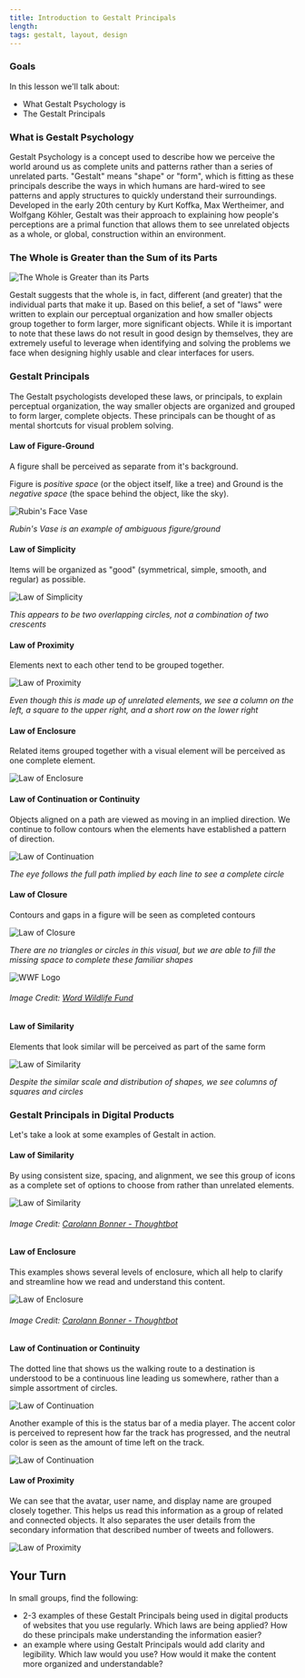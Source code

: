 ```yaml
---
title: Introduction to Gestalt Principals
length:
tags: gestalt, layout, design
---
```


### Goals

In this lesson we'll talk about:

* What Gestalt Psychology is
* The Gestalt Principals

### What is Gestalt Psychology

Gestalt Psychology is a concept used to describe how we perceive the world around us as complete units and patterns rather than a series of unrelated parts. "Gestalt" means "shape" or "form", which is fitting as these principals describe the ways in which humans are hard-wired to see patterns and apply structures to quickly understand their surroundings. Developed in the early 20th century by Kurt Koffka, Max Wertheimer, and Wolfgang Köhler, Gestalt was their approach to explaining how people's perceptions are a primal function that allows them to see unrelated objects as a whole, or global, construction within an environment.

### The Whole is Greater than the Sum of its Parts

![The Whole is Greater than its Parts](images/gestalt-example-5.png)

Gestalt suggests that the whole is, in fact, different (and greater) that the individual parts that make it up. Based on this belief, a set of "laws" were written to explain our perceptual organization and how smaller objects group together to form larger, more significant objects. While it is important to note that these laws do not result in good design by themselves, they are extremely useful to leverage when identifying and solving the problems we face when designing highly usable and clear interfaces for users.

### Gestalt Principals

The Gestalt psychologists developed these laws, or principals, to explain perceptual organization, the way smaller objects are organized and grouped to form larger, complete objects. These principals can be thought of as mental shortcuts for visual problem solving.

#### Law of Figure-Ground

A figure shall be perceived as separate from it's background.

Figure is _positive space_ (or the object itself, like a tree) and Ground is the _negative space_ (the space behind the object, like the sky).

![Rubin's Face Vase](images/rubin-face-vase.png)

_Rubin's Vase is an example of ambiguous figure/ground_

#### Law of Simplicity

Items will be organized as "good" (symmetrical, simple, smooth, and regular) as possible.

![Law of Simplicity](images/gestalt-example-6.png)

_This appears to be two overlapping circles, not a combination of two crescents_

#### Law of Proximity

Elements next to each other tend to be grouped together.

![Law of Proximity](images/gestalt-example-3.png)

_Even though this is made up of unrelated elements, we see a column on the left, a square to the upper right, and a short row on the lower right_

#### Law of Enclosure

Related items grouped together with a visual element will be perceived as one complete element.

![Law of Enclosure](images/gestalt-example-7.png)


#### Law of Continuation or Continuity

Objects aligned on a path are viewed as moving in an implied direction. We continue to follow contours when the elements have established a pattern of direction.

![Law of Continuation](images/gestalt-example-4.png)

_The eye follows the full path implied by each line to see a complete circle_

#### Law of Closure

Contours and gaps in a figure will be seen as completed contours

![Law of Closure](images/gestalt-example-1.png)

_There are no triangles or circles in this visual, but we are able to fill the missing space to complete these familiar shapes_


![WWF Logo](images/wwf_logo_panda.png)

###### *Image Credit: [Word Wildlife Fund](http://wwf.panda.org/)*

#### Law of Similarity

Elements that look similar will be perceived as part of the same form

![Law of Similarity](images/gestalt-example-2.png)

_Despite the similar scale and distribution of shapes, we see columns of squares and circles_

### Gestalt Principals in Digital Products

Let's take a look at some examples of Gestalt in action.

#### Law of Similarity

By using consistent size, spacing, and alignment, we see this group of icons as a complete set of options to choose from rather than unrelated elements.

![Law of Similarity](images/real-gestalt-example-1.png)

###### *Image Credit: [Carolann Bonner - Thoughtbot](https://robots.thoughtbot.com/gestalt-principles)*

#### Law of Enclosure

This examples shows several levels of enclosure, which all help to clarify and streamline how we read and understand this content.

![Law of Enclosure](images/real-gestalt-example-2.png)

###### *Image Credit: [Carolann Bonner - Thoughtbot](https://robots.thoughtbot.com/gestalt-principles)*


#### Law of Continuation or Continuity

The dotted line that shows us the walking route to a destination is understood to be a continuous line leading us somewhere, rather than a simple assortment of circles.

![Law of Continuation](images/real-gestalt-example-3.png)

Another example of this is the status bar of a media player. The accent color is perceived to represent how far the track has progressed, and the neutral color is seen as the amount of time left on the track.

![Law of Continuation](images/real-gestalt-example-4.png)

#### Law of Proximity

We can see that the avatar, user name, and display name are grouped closely together. This helps us read this information as a group of related and connected objects. It also separates the user details from the secondary information that described number of tweets and followers.

![Law of  Proximity](images/real-gestalt-example-5.png)



## Your Turn

In small groups, find the following:

* 2-3 examples of these Gestalt Principals being used in digital products of websites that you use regularly. Which laws are being applied? How do these principals make understanding the information easier?
* an example where using Gestalt Principals would add clarity and legibility. Which law would you use? How would it make the content more organized and understandable?
